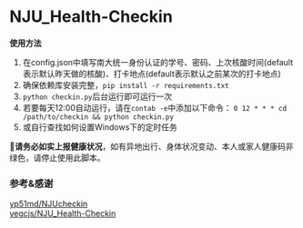 # NJU_Health-Checkin

**使用方法**

1. 在config.json中填写南大统一身份认证的学号、密码、上次核酸时间(default表示默认昨天做的核酸)、打卡地点(default表示默认之前某次的打卡地点)
2. 确保依赖库安装完整，`pip install -r requirements.txt`
3. `python checkin.py`后台运行即可运行一次
4. 若要每天12:00自动运行，请在`contab -e`中添加以下命令：
	`0 12 * * * cd /path/to/checkin && python checkin.py`
5. 或自行查找如何设置Windows下的定时任务

:rotating_light:**请务必如实上报健康状况**，如有异地出行、身体状况变动、本人或家人健康码非绿色，请停止使用此脚本。

### 参考&感谢

[yp51md/NJUcheckin](https://github.com/yp51md/NJUcheckin)  
[yegcjs/NJU_Health-Checkin](https://github.com/yegcjs/NJU_Health-Checkin)